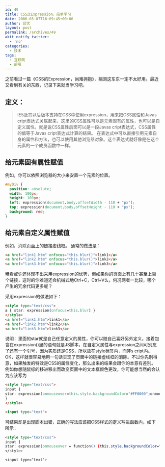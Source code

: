 ```yaml
---
id: 49
title: CSS之Expression，简单学习
date: 2006-05-07T16:09:45+00:00
author: 愆伏
layout: post
permalink: /archives/49
aktt_notify_twitter:
  - 'no'
categories:
  - 技术
tags:
  - 互联网
  - 前端
---
```

之前看过一篇《CSS的Expression，尚难拥抱》，揣测这东东一定不太好用。最近又看到有关的东西，记录下来就当学习吧。

## 定义：

> IE5及其以后版本支持在CSS中使用expression，用来把CSS属性和Javas cript表达式关联起来，这里的CSS属性可以是元素固有的属性，也可以是自定义属性。就是说CSS属性后面可以是一段Javas cript表达式，CSS属性的值等于Javas cript表达式计算的结果。 在表达式中可以直接引用元素自身的属性和方法，也可以使用其他浏览器对象。这个表达式就好像是在这个元素的一个成员函数中一样。
    
## 给元素固有属性赋值 

例如，你可以依照浏览器的大小来安置一个元素的位置。

```css
#myDiv {
  position: absolute;
  width: 100px;
  height: 100px;
  left: expression(document.body.offsetWidth - 110 + "px");
  top: expression(document.body.offsetHeight - 110 + "px");
  background: red;
}
```

## 给元素自定义属性赋值
  
例如，消除页面上的链接虚线框。 通常的做法是：

```html
<a href="link1.htm" onfocus="this.blur()">link1</a>
<a href="link2.htm" onfocus="this.blur()">link2</a>
<a href="link3.htm" onfocus="this.blur()">link3</a>
```

粗看或许还体现不出采用expression的优势，但如果你的页面上有几十甚至上百个链接，这时的你难道还会机械式地Ctrl+C，Ctrl+V么，何况两者一比较，哪个产生的冗余代码更多呢？
  
采用expression的做法如下：

```html
<style type="text/css">
a { star: expression(onfocus=this.blur) }
</style>
<a href="link1.htm">link1</a>
<a href="link2.htm">link2</a>
<a href="link3.htm">link3</a>
```

说明：里面的star就是自己任意定义的属性，你可以随自己喜好另外定义，接着包含在expression()里的语句就是JS脚本，在自定义属性与expression之间可别忘了还有一个引号，因为实质还是CSS，所以放在style标签内，而非s cript内。OK，这样就很容易地用一句话实现了页面中的链接虚线框的消除。不过你先别得意，如果触发的特效是CSS的属性变化，那么出来的结果会跟你的本意有差别。例如你想随鼠标的移进移出而改变页面中的文本框颜色更改，你可能想当然的会认为应该写为

```html
<style type="text/css">
input { 
star: expression(onmouseover=this.style.backgroundColor="#FF0000";onmouseout=this.style.backgroundColor="#FFFFFF")
}
</style>

<input type="text">
```

可结果却是出现脚本出错，正确的写法应该把CSS样式的定义写进函数内，如下所示：

```html
<style type="text/css">
input {
star: expression(onmouseover = function() {this.style.backgroundColor="#FF0000"},onmouseout = function(){this.style.backgroundColor="#FFFFFF"})
</style>

<input type="text">
```
